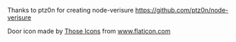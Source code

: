 Thanks to ptz0n for creating node-verisure
https://github.com/ptz0n/node-verisure

Door icon made by [Those Icons](https://www.flaticon.com/authors/those-icons) from www.flaticon.com 